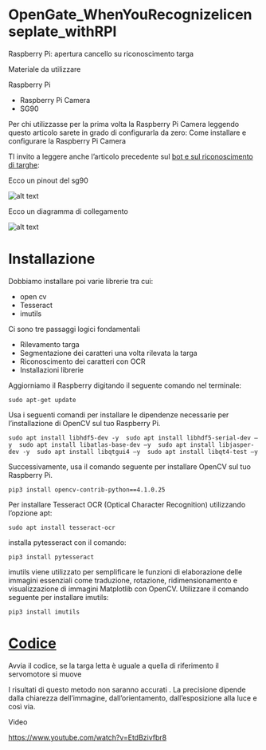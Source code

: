# OpenGate_WhenYouRecognizelicenseplate_withRPI
Raspberry Pi: apertura cancello su riconoscimento targa

Materiale da utilizzare

Raspberry Pi
* Raspberry Pi Camera
* SG90

Per chi utilizzasse per la prima volta la Raspberry Pi Camera leggendo questo articolo sarete in grado di configurarla da zero: Come installare e configurare la Raspberry Pi Camera

TI invito a leggere anche l’articolo precedente sul [bot e sul riconoscimento di targhe](https://github.com/SimoneMoreWare/LettoreTarghe_bot_and_raspberry):

Ecco un pinout del sg90

![alt text](https://i0.wp.com/www.moreware.org/wp/wp-content/uploads/2022/02/fa19a830e604aaa2ac71ea4005534440.jpg?w=631&ssl=1)

Ecco un diagramma di collegamento

![alt text](https://i0.wp.com/www.moreware.org/wp/wp-content/uploads/2022/02/GPIOWiringDiagram.png?w=584&ssl=1)

# Installazione

Dobbiamo installare poi varie librerie tra cui:

* open cv
* Tesseract 
* imutils

Ci sono tre passaggi logici fondamentali

* Rilevamento targa
* Segmentazione dei caratteri una volta rilevata la targa
* Riconoscimento dei caratteri con OCR
* Installazioni librerie

Aggiorniamo il Raspberry digitando il seguente comando nel terminale:

`sudo apt-get update`

Usa i seguenti comandi per installare le dipendenze necessarie per l’installazione di OpenCV sul tuo Raspberry Pi.

`sudo apt install libhdf5-dev -y 
sudo apt install libhdf5-serial-dev –y 
sudo apt install libatlas-base-dev –y 
sudo apt install libjasper-dev -y 
sudo apt install libqtgui4 –y 
sudo apt install libqt4-test –y`

Successivamente, usa il comando seguente per installare OpenCV sul tuo Raspberry Pi.

`pip3 install opencv-contrib-python==4.1.0.25`

Per installare Tesseract OCR (Optical Character Recognition) utilizzando l’opzione apt:

`sudo apt install tesseract-ocr`

installa pytesseract con il comando:

`pip3 install pytesseract`

imutils viene utilizzato per semplificare le funzioni di elaborazione delle immagini essenziali come traduzione, rotazione, ridimensionamento e visualizzazione di immagini Matplotlib con OpenCV. Utilizzare il comando seguente per installare imutils:

`pip3 install imutils`

# [Codice](https://github.com/SimoneMoreWare/OpenGate_WhenYouRecognizelicenseplate_withRPI/blob/main/script.py)

Avvia il codice, se la targa letta è uguale a quella di riferimento il servomotore si muove

I risultati di questo metodo non saranno accurati . La precisione dipende dalla chiarezza dell’immagine, dall’orientamento, dall’esposizione alla luce e così via.

Video

https://www.youtube.com/watch?v=EtdBzivfbr8


